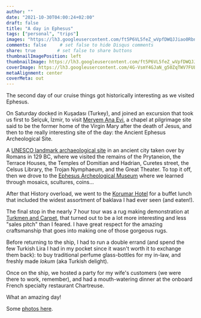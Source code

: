 ```yaml
---
author: ""
date: "2021-10-30T04:00:24+02:00"
draft: false
title: "A day in Ephesus"
tags: ["personal", "trips"]
images: "https://lh3.googleusercontent.com/ft5P6VL5feZ_wVpfDWQJJiao0RbnuQ_mNB4aTyKG52xeeldWSho196QKJFqF3ZFlX-ukrjP8yGUIGqWzZlacgYBZJSYskYgTr8uWGdkja0H8qlYWV4AlLAIxQSDSr1fDiwRGjr6Fvts=w1920-h1080"
comments: false     # set false to hide Disqus comments
share: true        # set false to share buttons
thumbnailImagePosition: left
thumbnailImage: https://lh3.googleusercontent.com/ft5P6VL5feZ_wVpfDWQJJiao0RbnuQ_mNB4aTyKG52xeeldWSho196QKJFqF3ZFlX-ukrjP8yGUIGqWzZlacgYBZJSYskYgTr8uWGdkja0H8qlYWV4AlLAIxQSDSr1fDiwRGjr6Fvts=w1920-h1080
coverImage: https://lh3.googleusercontent.com/4G-VsmY4GJaN_g50ZqTWV7FULuLRsY_OQpuwNzrJl6IX4yrJg1Svnhw7SErqwiGzHO-HdNCYFWpv5UfJi5yO-Y_7HxSBbpaARhX7BOPWIkNsyhSi2mjZNZu0uRuGTVHYtkSxrnqrm84=w1920-h1080
metaAlignment: center
coverMeta: out
---
```


The second day of our cruise things got historically interesting as we visited Ephesus.

<!--more-->

On Saturday docked in Kuşadası (Turkey), and joined an excursion that took us first to Selçuk, İzmir, to visit [Meryem Ana Evi](https://www.hzmeryemanaevi.com/), a chapel at pilgrimage site said to be the former home of the Virgin Mary after the death of Jesus, and then to the really interesting site of the day: the Ancient Ephesus Archeological Site.

A [UNESCO landmark archaeological site](https://whc.unesco.org/en/list/1018) in an ancient city taken over by Romans in 129 BC, where we visited the remains of the Prytaneion, the Terrace Houses, the Temples of Domitian and Hadrian, Curetes street, the Celsus Library, the Trojan Nymphaeum, and the Great Theater. To top it off, then we drove to the [Ephesus Archeological Museum](https://muze.gov.tr/muze-detay?SectionId=EFM01&DistId=EFM) where we learned through mosaics, scultures, coins...

After that History overload, we went to the [Korumar Hotel](https://www.korumar.com.tr/) for a buffet lunch that included the widest assortment of baklava I had ever seen (and eaten!).

The final stop in the nearly 7 hour tour was a rug making demonstration at [Turkmen and Carpet](http://www.turkmencarpet.net/harbour/), that turned out to be a lot more interesting and less "sales pitch" than I feared. I have great respect for the amazing craftsmanship that goes into making one of those gorgeous rugs.

Before returning to the ship, I had to run a double errand (and spend the few Turkish Lira I had in my pocket since it wasn't worth it to exchange them back): to buy traditional perfume glass-bottles for my in-law, and freshly made *lokum* (aka Turkish delight).

Once on the ship, we hosted a party for my wife's customers (we were there to work, remember), and had a mouth-watering dinner at the onboard French specialty restaurant Chartreuse.

What an amazing day!

Some [photos here](https://photos.app.goo.gl/kMxhmaFesf9GpRG26).
